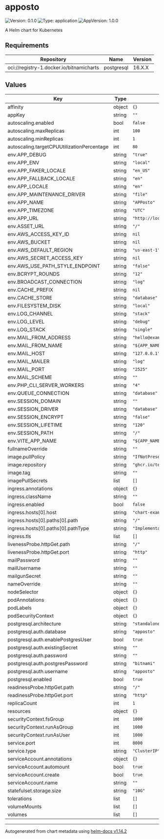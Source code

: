 # apposto

![Version: 0.1.0](https://img.shields.io/badge/Version-0.1.0-informational?style=flat-square) ![Type: application](https://img.shields.io/badge/Type-application-informational?style=flat-square) ![AppVersion: 1.0.0](https://img.shields.io/badge/AppVersion-1.0.0-informational?style=flat-square)

A Helm chart for Kubernetes

## Requirements

| Repository | Name | Version |
|------------|------|---------|
| oci://registry-1.docker.io/bitnamicharts | postgresql | 16.X.X |

## Values

| Key | Type | Default | Description |
|-----|------|---------|-------------|
| affinity | object | `{}` |  |
| appKey | string | `""` |  |
| autoscaling.enabled | bool | `false` |  |
| autoscaling.maxReplicas | int | `100` |  |
| autoscaling.minReplicas | int | `1` |  |
| autoscaling.targetCPUUtilizationPercentage | int | `80` |  |
| env.APP_DEBUG | string | `"true"` |  |
| env.APP_ENV | string | `"local"` |  |
| env.APP_FAKER_LOCALE | string | `"en_US"` |  |
| env.APP_FALLBACK_LOCALE | string | `"en"` |  |
| env.APP_LOCALE | string | `"en"` |  |
| env.APP_MAINTENANCE_DRIVER | string | `"file"` |  |
| env.APP_NAME | string | `"APPosto"` |  |
| env.APP_TIMEZONE | string | `"UTC"` |  |
| env.APP_URL | string | `"http://localhost:8000"` |  |
| env.ASSET_URL | string | `"/"` |  |
| env.AWS_ACCESS_KEY_ID | string | `nil` |  |
| env.AWS_BUCKET | string | `nil` |  |
| env.AWS_DEFAULT_REGION | string | `"us-east-1"` |  |
| env.AWS_SECRET_ACCESS_KEY | string | `nil` |  |
| env.AWS_USE_PATH_STYLE_ENDPOINT | string | `"false"` |  |
| env.BCRYPT_ROUNDS | string | `"12"` |  |
| env.BROADCAST_CONNECTION | string | `"log"` |  |
| env.CACHE_PREFIX | string | `nil` |  |
| env.CACHE_STORE | string | `"database"` |  |
| env.FILESYSTEM_DISK | string | `"local"` |  |
| env.LOG_CHANNEL | string | `"stack"` |  |
| env.LOG_LEVEL | string | `"debug"` |  |
| env.LOG_STACK | string | `"single"` |  |
| env.MAIL_FROM_ADDRESS | string | `"hello@example.com"` |  |
| env.MAIL_FROM_NAME | string | `"${APP_NAME}"` |  |
| env.MAIL_HOST | string | `"127.0.0.1"` |  |
| env.MAIL_MAILER | string | `"log"` |  |
| env.MAIL_PORT | string | `"2525"` |  |
| env.MAIL_SCHEME | string | `""` |  |
| env.PHP_CLI_SERVER_WORKERS | string | `"4"` |  |
| env.QUEUE_CONNECTION | string | `"database"` |  |
| env.SESSION_DOMAIN | string | `""` |  |
| env.SESSION_DRIVER | string | `"database"` |  |
| env.SESSION_ENCRYPT | string | `"false"` |  |
| env.SESSION_LIFETIME | string | `"120"` |  |
| env.SESSION_PATH | string | `"/"` |  |
| env.VITE_APP_NAME | string | `"${APP_NAME}"` |  |
| fullnameOverride | string | `""` |  |
| image.pullPolicy | string | `"IfNotPresent"` |  |
| image.repository | string | `"ghcr.io/teamdigitale/apposto"` |  |
| image.tag | string | `""` |  |
| imagePullSecrets | list | `[]` |  |
| ingress.annotations | object | `{}` |  |
| ingress.className | string | `""` |  |
| ingress.enabled | bool | `false` |  |
| ingress.hosts[0].host | string | `"chart-example.local"` |  |
| ingress.hosts[0].paths[0].path | string | `"/"` |  |
| ingress.hosts[0].paths[0].pathType | string | `"ImplementationSpecific"` |  |
| ingress.tls | list | `[]` |  |
| livenessProbe.httpGet.path | string | `"/"` |  |
| livenessProbe.httpGet.port | string | `"http"` |  |
| mailPassword | string | `""` |  |
| mailUsername | string | `""` |  |
| mailgunSecret | string | `""` |  |
| nameOverride | string | `""` |  |
| nodeSelector | object | `{}` |  |
| podAnnotations | object | `{}` |  |
| podLabels | object | `{}` |  |
| podSecurityContext | object | `{}` |  |
| postgresql.architecture | string | `"standalone"` |  |
| postgresql.auth.database | string | `"apposto"` |  |
| postgresql.auth.enablePostgresUser | bool | `true` |  |
| postgresql.auth.existingSecret | string | `""` |  |
| postgresql.auth.password | string | `""` |  |
| postgresql.auth.postgresPassword | string | `"bitnami"` |  |
| postgresql.auth.username | string | `"apposto"` |  |
| postgresql.enabled | bool | `true` |  |
| readinessProbe.httpGet.path | string | `"/"` |  |
| readinessProbe.httpGet.port | string | `"http"` |  |
| replicaCount | int | `1` |  |
| resources | object | `{}` |  |
| securityContext.fsGroup | int | `1000` |  |
| securityContext.runAsGroup | int | `1000` |  |
| securityContext.runAsUser | int | `1000` |  |
| service.port | int | `8000` |  |
| service.type | string | `"ClusterIP"` |  |
| serviceAccount.annotations | object | `{}` |  |
| serviceAccount.automount | bool | `true` |  |
| serviceAccount.create | bool | `true` |  |
| serviceAccount.name | string | `""` |  |
| statefulset.storage.size | string | `"10G"` |  |
| tolerations | list | `[]` |  |
| volumeMounts | list | `[]` |  |
| volumes | list | `[]` |  |

----------------------------------------------
Autogenerated from chart metadata using [helm-docs v1.14.2](https://github.com/norwoodj/helm-docs/releases/v1.14.2)
